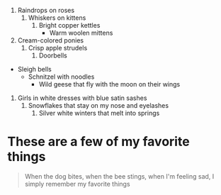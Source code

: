 1. Raindrops on roses
    1. Whiskers on kittens
        1. Bright copper kettles
             * Warm woolen mittens
1. Cream-colored ponies
    1. Crisp apple strudels
        1. Doorbells
* Sleigh bells
    * Schnitzel with noodles
        * Wild geese that fly with the moon on their wings
1. Girls in white dresses with blue satin sashes
    1. Snowflakes that stay on my nose and eyelashes
        1. Silver white winters that melt into springs
# These are a few of my favorite things
> When the dog bites, when the bee stings, when I'm feeling sad, I simply remember my favorite things

